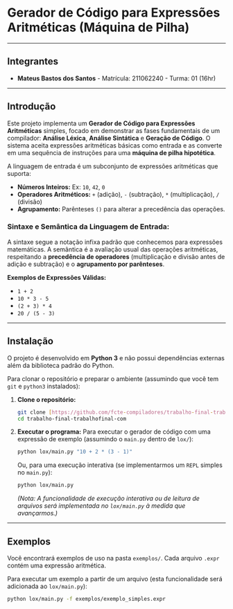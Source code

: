# Gerador de Código para Expressões Aritméticas (Máquina de Pilha)

---

## Integrantes

* **Mateus Bastos dos Santos** - Matrícula: 211062240 - Turma: 01 (16hr)

---

## Introdução

Este projeto implementa um **Gerador de Código para Expressões Aritméticas** simples, focado em demonstrar as fases fundamentais de um compilador: **Análise Léxica**, **Análise Sintática** e **Geração de Código**. O sistema aceita expressões aritméticas básicas como entrada e as converte em uma sequência de instruções para uma **máquina de pilha hipotética**.

A linguagem de entrada é um subconjunto de expressões aritméticas que suporta:

* **Números Inteiros:** Ex: `10`, `42`, `0`
* **Operadores Aritméticos:** `+` (adição), `-` (subtração), `*` (multiplicação), `/` (divisão)
* **Agrupamento:** Parênteses `()` para alterar a precedência das operações.

### Sintaxe e Semântica da Linguagem de Entrada:

A sintaxe segue a notação infixa padrão que conhecemos para expressões matemáticas. A semântica é a avaliação usual das operações aritméticas, respeitando a **precedência de operadores** (multiplicação e divisão antes de adição e subtração) e o **agrupamento por parênteses**.

**Exemplos de Expressões Válidas:**
* `1 + 2`
* `10 * 3 - 5`
* `(2 + 3) * 4`
* `20 / (5 - 3)`

---

## Instalação

O projeto é desenvolvido em **Python 3** e não possui dependências externas além da biblioteca padrão do Python.

Para clonar o repositório e preparar o ambiente (assumindo que você tem `git` e `python3` instalados):

1.  **Clone o repositório:**
    ```bash
    git clone [https://github.com/fcte-compiladores/trabalho-final-trabalhofinal-com.git](https://github.com/fcte-compiladores/trabalho-final-trabalhofinal-com.git)
    cd trabalho-final-trabalhofinal-com
    ```
2.  **Executar o programa:**
    Para executar o gerador de código com uma expressão de exemplo (assumindo o `main.py` dentro de `lox/`):
    ```bash
    python lox/main.py "10 + 2 * (3 - 1)"
    ```
    Ou, para uma execução interativa (se implementarmos um `REPL` simples no `main.py`):
    ```bash
    python lox/main.py
    ```
    *(Nota: A funcionalidade de execução interativa ou de leitura de arquivos será implementada no `lox/main.py` à medida que avançarmos.)*

---

## Exemplos

Você encontrará exemplos de uso na pasta `exemplos/`. Cada arquivo `.expr` contém uma expressão aritmética.

Para executar um exemplo a partir de um arquivo (esta funcionalidade será adicionada ao `lox/main.py`):

```bash
python lox/main.py -f exemplos/exemplo_simples.expr